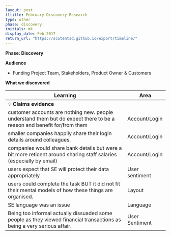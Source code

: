 ```yaml
---
layout: post
tltitle: February Discovery Research
type: other
phase: discovery
initials: mk
display_date: Feb 2017
return_url: "https://scotentsd.github.io/export/timeline/"
---
```



**Phase: Discovery**

**Audience**
- Funding Project Team, Stakeholders, Product Owner & Customers

**What we discovered**

Learning | Area
--- | ---
  💡  **Claims evidence** | 	
 customer accounts are nothing new. people understand them but do expect there to be a reason and benefit for/from them	| Account/Login
 smaller companies happily share their login details around colleagues. 	| Account/Login
 companies would share bank details but were a bit more reticent around sharing staff salaries (especially by email)	| Account/Login
 users expect that SE will protect their data appropriately	| User sentiment
 users could complete the task BUT it did not fit their mental models of how these things are organised.	| Layout
 SE language was an issue	| Language
 Being too informal actually dissuaded some people as they viewed financial transactions as being a very serious affair.	| User Sentiment

<!--more-->
